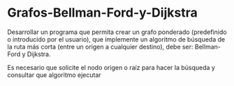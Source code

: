 # Grafos-Bellman-Ford-y-Dijkstra

Desarrollar un programa que permita crear un grafo ponderado (predefinido o introducido por el usuario), que implemente un algoritmo de búsqueda de la ruta más corta (entre un origen a cualquier destino), debe ser: Bellman-Ford y Dijkstra. 

Es necesario que solicite el nodo origen o raíz para hacer la búsqueda y consultar que algoritmo ejecutar
